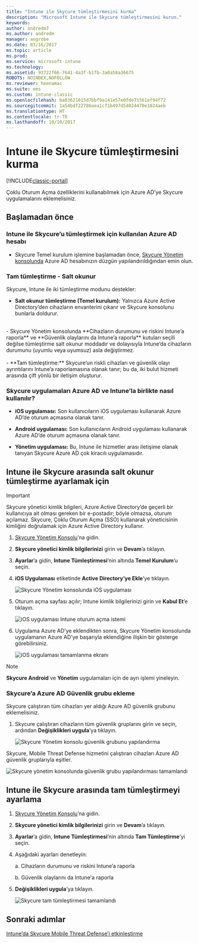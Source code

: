 ```yaml
---
title: "Intune ile Skycure tümleştirmesini kurma"
description: "Microsoft Intune ile Skycure tümleştirmesini kurun."
keywords: 
author: andredm7
ms.author: andredm
manager: angrobe
ms.date: 03/16/2017
ms.topic: article
ms.prod: 
ms.service: microsoft-intune
ms.technology: 
ms.assetid: 93722f66-7641-4a3f-b1fb-3a0a58a36675
ROBOTS: NOINDEX,NOFOLLOW
ms.reviewer: heenamac
ms.suite: ems
ms.custom: intune-classic
ms.openlocfilehash: ba03621015d7bbf9a141e57e0fde71561ef94f72
ms.sourcegitcommit: 1a54bdf22786aea1cf1b497d54024470e1024aeb
ms.translationtype: HT
ms.contentlocale: tr-TR
ms.lasthandoff: 10/10/2017
---
```

# <a name="set-up-the-skycure-integration-with-intune"></a>Intune ile Skycure tümleştirmesini kurma

[!INCLUDE[classic-portal](../includes/classic-portal.md)]

Çoklu Oturum Açma özelliklerini kullanabilmek için Azure AD’ye Skycure uygulamalarını eklemelisiniz.

## <a name="before-you-begin"></a>Başlamadan önce

### <a name="azure-ad-account-used-to-integrate-intune-and-skycure"></a>Intune ile Skycure’u tümleştirmek için kullanılan Azure AD hesabı

-   Skycure Temel kurulum işlemine başlamadan önce, [Skycure Yönetim konsolunda](https://aad.skycure.com) Azure AD hesabınızın düzgün yapılandırıldığından emin olun.

### <a name="full-integration-vs-read-only"></a>Tam tümleştirme - Salt okunur

Skycure, Intune ile iki tümleştirme modunu destekler:

-   **Salt okunur tümleştirme (Temel kurulum):** Yalnızca Azure Active Directory’den cihazların envanterini çıkarır ve Skycure konsolunu bunlarla doldurur.
<br>
    -   Skycure Yönetim konsolunda **Cihazların durumunu ve riskini Intune’a raporla** ve **Güvenlik olaylarını da Intune’a raporla** kutuları seçili değilse tümleştirme salt okunur moddadır ve dolayısıyla Intune’da cihazların durumunu (uyumlu veya uyumsuz) asla değiştirmez.
<br></br>
-   **Tam tümleştirme:** Skycure’un riskli cihazları ve güvenlik olayı ayrıntılarını Intune’a raporlamasına olanak tanır; bu da, iki bulut hizmeti arasında çift yönlü bir iletişim oluşturur.

### <a name="how-the-skycure-apps-are-used-with-azure-ad-and-intune"></a>Skycure uygulamaları Azure AD ve Intune’la birlikte nasıl kullanılır?

-   **iOS uygulaması:** Son kullanıcıların iOS uygulaması kullanarak Azure AD’de oturum açmasına olanak tanır.

-   **Android uygulaması:** Son kullanıcıların Android uygulaması kullanarak Azure AD’de oturum açmasına olanak tanır.

-   **Yönetim uygulaması:** Bu, Intune ile hizmetler arası iletişime olanak tanıyan Skycure Azure AD çok kiracılı uygulamasıdır.

## <a name="to-set-up-the-read-only-integration-between-intune-and-skycure"></a>Intune ile Skycure arasında salt okunur tümleştirme ayarlamak için

> [!IMPORTANT]
> Skycure yönetici kimlik bilgileri, Azure Active Directory’de geçerli bir kullanıcıya ait olması gereken bir e-postadır; böyle olmazsa, oturum açılamaz. Skycure, Çoklu Oturum Açma (SSO) kullanarak yöneticisinin kimliğini doğrulamak için Azure Active Directory kullanır.

1.  [Skycure Yönetim Konsolu](https://aad.skycure.com)’na gidin.

2.  **Skycure yönetici kimlik bilgilerinizi** girin ve **Devam**’a tıklayın.

3.  **Ayarlar**’a gidin, **Intune Tümleştirmesi**’nin altında **Temel Kurulum**’u seçin.

4.  **iOS Uygulaması** etiketinde **Active Directory’ye Ekle**’ye tıklayın.

    ![Skycure Yönetim konsolunda iOS uygulaması](../media/mtp/skycure-setup-1.png)

5.  Oturum açma sayfası açılır; Intune kimlik bilgilerinizi girin ve **Kabul Et**’e tıklayın.

    ![iOS uygulaması Intune oturum açma istemi](../media/mtp/skycure-setup-2.png)

6.  Uygulama Azure AD’ye eklendikten sonra, Skycure Yönetim konsolunda uygulamanın Azure AD’ye başarıyla eklendiğine ilişkin bir gösterge görebilirsiniz.

    ![iOS uygulaması tamamlanma ekranı](../media/mtp/skycure-setup-3.png)

> [!NOTE]
> **Skycure Android** ve **Yönetim** uygulamaları için de ayrı işlemi yineleyin.

### <a name="add-an-azure-ad-security-group-into-skycure"></a>Skycure’a Azure AD Güvenlik grubu ekleme

Skycure çalıştıran tüm cihazları yer aldığı Azure AD güvenlik grubunu eklemelisiniz.

1.  Skycure çalıştıran cihazların tüm güvenlik gruplarını girin ve seçin, ardından **Değişiklikleri uygula**’ya tıklayın.

    ![Skycure Yönetim konsolu güvenlik grubunu yapılandırma](../media/mtp/skycure-setup-4.png)

Skycure, Mobile Threat Defense hizmetini çalıştıran cihazları Azure AD güvenlik gruplarıyla eşitler.

![Skycure yönetim konsolunda güvenlik grubu yapılandırması tamamlandı](../media/mtp/skycure-setup-5.png)

## <a name="set-up-the-full-integration-between-intune-and-skycure"></a>Intune ile Skycure arasında tam tümleştirmeyi ayarlama

1.  [Skycure Yönetim Konsolu](https://aad.skycure.com)’na gidin.

2.  **Skycure yönetici kimlik bilgilerinizi** girin ve **Devam**’a tıklayın.

3.  **Ayarlar**’a gidin, **Intune Tümleştirmesi**’nin altında **Tam Tümleştirme**’yi seçin.

4.  Aşağıdaki ayarları denetleyin:

    a.  Cihazların durumunu ve riskini Intune’a raporla

    b.  Güvenlik olaylarını da Intune'a raporla

5.  **Değişiklikleri uygula**’ya tıklayın.

    ![Skycure tam tümleştirmesi tamamlandı](../media/mtp/skycure-setup-6.png)

## <a name="next-steps"></a>Sonraki adımlar

[Intune’da Skycure Mobile Threat Defense’i etkinleştirme](/intune-classic/deploy-use/enable-skycure-mobile-threat-defense-in-intune)
